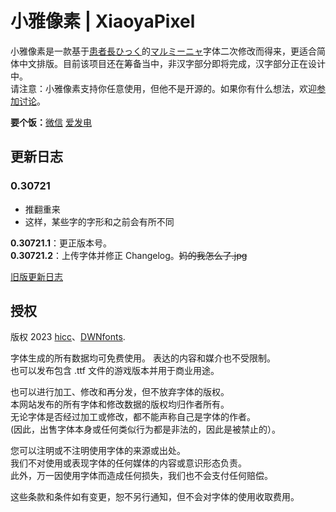 # 小雅像素 | XiaoyaPixel
小雅像素是一款基于[患者長ひっく](https://00ff.booth.pm/)的[マルミーニャ](https://00ff.booth.pm/items/4927023)字体二次修改而得来，更适合简体中文排版。目前该项目还在筹备当中，非汉字部分即将完成，汉字部分正在设计中。  
请注意：小雅像素支持你任意使用，但他不是开源的。如果你有什么想法，欢迎[参加讨论](https://github.com/DWNfonts/XiaoyaPixel/discussions)。

**要个饭：**[微信](https://github.com/DWNfonts/MuzaiPixel/blob/main/docs/WeChatPay.png) [爱发电](https://afdian.net/@DWNfonts)
## 更新日志
### 0.30721
* 推翻重来
* 这样，某些字的字形和之前会有所不同

**0.30721.1**：更正版本号。  
**0.30721.2**：上传字体并修正 Changelog。~~妈的我怎么了.jpg~~

[旧版更新日志](CHANGELOG.md)
## 授权
版权 2023 [hicc](https://hicchicc.github.io/00ff)、[DWNfonts](https://github.com/DWNfonts).

字体生成的所有数据均可免费使用。 表达的内容和媒介也不受限制。  
也可以发布包含 .ttf 文件的游戏版本并用于商业用途。

也可以进行加工、修改和再分发，但不放弃字体的版权。  
本网站发布的所有字体和修改数据的版权均归作者所有。  
无论字体是否经过加工或修改，都不能声称自己是字体的作者。  
(因此，出售字体本身或任何类似行为都是非法的，因此是被禁止的）。

您可以注明或不注明使用字体的来源或出处。  
我们不对使用或表现字体的任何媒体的内容或意识形态负责。  
此外，万一因使用字体而造成任何损失，我们也不会支付任何赔偿。

这些条款和条件如有变更，恕不另行通知，但不会对字体的使用收取费用。
